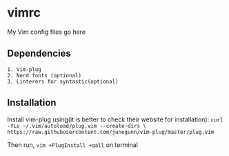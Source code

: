 # vimrc
My Vim config files go here

## Dependencies
	1. Vim-plug
	2. Nerd fonts (optional)
	3. Linterers for syntastic(optional)

## Installation

Install vim-plug using(it is better to check their website for installation):
`curl -fLo ~/.vim/autoload/plug.vim --create-dirs \
    https://raw.githubusercontent.com/junegunn/vim-plug/master/plug.vim`

Then run, `vim +PlugInstall +qall` on terminal
